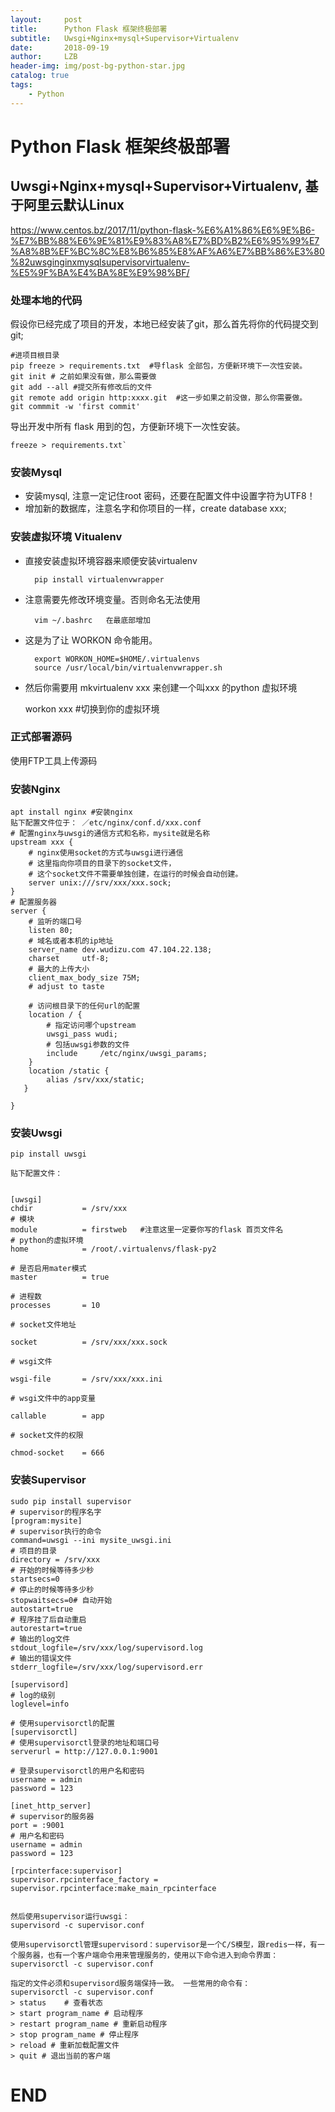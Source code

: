 ```yaml
---
layout:     post
title:      Python Flask 框架终极部署
subtitle:   Uwsgi+Nginx+mysql+Supervisor+Virtualenv
date:       2018-09-19
author:     LZB
header-img: img/post-bg-python-star.jpg
catalog: true
tags:
    - Python
---
```


# Python Flask 框架终极部署 #
## Uwsgi+Nginx+mysql+Supervisor+Virtualenv, 基于阿里云默认Linux ##

https://www.centos.bz/2017/11/python-flask-%E6%A1%86%E6%9E%B6-%E7%BB%88%E6%9E%81%E9%83%A8%E7%BD%B2%E6%95%99%E7%A8%8B%EF%BC%8C%E8%B6%85%E8%AF%A6%E7%BB%86%E3%80%82uwsginginxmysqlsupervisorvirtualenv-%E5%9F%BA%E4%BA%8E%E9%98%BF/

### 处理本地的代码 ###
假设你已经完成了项目的开发，本地已经安装了git，那么首先将你的代码提交到git;

	#进项目根目录
	pip freeze > requirements.txt  #导flask 全部包，方便新环境下一次性安装。
	git init # 之前如果没有做，那么需要做
	git add --all #提交所有修改后的文件
	git remote add origin http:xxxx.git  #这一步如果之前没做，那么你需要做。
	git commmit -w 'first commit'


导出开发中所有 flask 用到的包，方便新环境下一次性安装。

    freeze > requirements.txt`  

### 安装Mysql ###

- 安装mysql, 注意一定记住root 密码，还要在配置文件中设置字符为UTF8！
- 增加新的数据库，注意名字和你项目的一样，create database xxx;


### 安装虚拟环境 Vitualenv ###

- 直接安装虚拟环境容器来顺便安装virtualenv

		pip install virtualenvwrapper
 
- 注意需要先修改环境变量。否则命名无法使用

		vim ~/.bashrc   在最底部增加

- 这是为了让 WORKON 命令能用。

	    export WORKON_HOME=$HOME/.virtualenvs
	    source /usr/local/bin/virtualenvwrapper.sh
        

- 然后你需要用 mkvirtualenv xxx   来创建一个叫xxx 的python 虚拟环境

	workon xxx #切换到你的虚拟环境

### 正式部署源码 ###
使用FTP工具上传源码

### 安装Nginx ###

	apt install nginx #安装nginx 
	贴下配置文件位于： ／etc/nginx/conf.d/xxx.conf
	# 配置nginx与uwsgi的通信方式和名称，mysite就是名称
	upstream xxx {
	    # nginx使用socket的方式与uwsgi进行通信
	    # 这里指向你项目的目录下的socket文件，
	    # 这个socket文件不需要单独创建，在运行的时候会自动创建。
	    server unix:///srv/xxx/xxx.sock;
	}
	# 配置服务器
	server {
	    # 监听的端口号
	    listen 80;
	    # 域名或者本机的ip地址
	    server_name dev.wudizu.com 47.104.22.138;
	    charset     utf-8;
	    # 最大的上传大小
	    client_max_body_size 75M;  
	    # adjust to taste
	
	    # 访问根目录下的任何url的配置
	    location / {
	        # 指定访问哪个upstream
	        uwsgi_pass wudi;
	        # 包括uwsgi参数的文件
	        include     /etc/nginx/uwsgi_params;
	    }
	    location /static {
	        alias /srv/xxx/static;
	   }
	
	}

### 安装Uwsgi ###
	
	pip install uwsgi
	
	贴下配置文件：
	
	
	[uwsgi]
	chdir           = /srv/xxx
	# 模块
	module          = firstweb   #注意这里一定要你写的flask 首页文件名
	# python的虚拟环境
	home            = /root/.virtualenvs/flask-py2
	
	# 是否启用mater模式
	master          = true
	
	# 进程数
	processes       = 10
	
	# socket文件地址
	
	socket          = /srv/xxx/xxx.sock
	
	# wsgi文件
	
	wsgi-file       = /srv/xxx/xxx.ini
	
	# wsgi文件中的app变量
	
	callable        = app
	
	# socket文件的权限
	
	chmod-socket    = 666


### 安装Supervisor ###

	sudo pip install supervisor
	# supervisor的程序名字
	[program:mysite]
	# supervisor执行的命令
	command=uwsgi --ini mysite_uwsgi.ini
	# 项目的目录
	directory = /srv/xxx 
	# 开始的时候等待多少秒
	startsecs=0
	# 停止的时候等待多少秒
	stopwaitsecs=0# 自动开始
	autostart=true
	# 程序挂了后自动重启
	autorestart=true
	# 输出的log文件
	stdout_logfile=/srv/xxx/log/supervisord.log
	# 输出的错误文件
	stderr_logfile=/srv/xxx/log/supervisord.err
	
	[supervisord]
	# log的级别
	loglevel=info
	
	# 使用supervisorctl的配置
	[supervisorctl]
	# 使用supervisorctl登录的地址和端口号
	serverurl = http://127.0.0.1:9001
	
	# 登录supervisorctl的用户名和密码
	username = admin
	password = 123
	
	[inet_http_server]
	# supervisor的服务器
	port = :9001
	# 用户名和密码
	username = admin
	password = 123
	
	[rpcinterface:supervisor]
	supervisor.rpcinterface_factory = supervisor.rpcinterface:make_main_rpcinterface
	
	
	然后使用supervisor运行uwsgi：
	supervisord -c supervisor.conf
	
	使用supervisorctl管理supervisord：supervisor是一个C/S模型，跟redis一样，有一个服务器，也有一个客户端命令用来管理服务的，使用以下命令进入到命令界面：
	supervisorctl -c supervisor.conf
	
	指定的文件必须和supervisord服务端保持一致。 一些常用的命令有：
	supervisorctl -c supervisor.conf
	> status    # 查看状态
	> start program_name # 启动程序
	> restart program_name # 重新启动程序
	> stop program_name # 停止程序
	> reload # 重新加载配置文件
	> quit # 退出当前的客户端


# END #